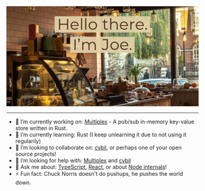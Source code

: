 <div align="center">
  <img src="https://raw.githubusercontent.com/jharrilim/jharrilim/master/ghheader.png" alt="Hello there, I'm Joe." />
</div>

---

- 🔭 I’m currently working on: [Multiplex](https://github.com/jharrilim/Multiplex) - A pub/sub in-memory key-value store written in Rust.
- 🌱 I’m currently learning: Rust (I keep unlearning it due to not using it regularily)
- 👯 I’m looking to collaborate on: [cybil](https://github.com/jharrilim/cybil), or perhaps one of your open source projects!
- 🤔 I’m looking for help with: [Multiplex](https://github.com/jharrilim/Multiplex) and [cybil](https://github.com/jharrilim/cybil)
- 💬 Ask me about: [TypeScript](https://github.com/microsoft/TypeScript), [React](https://github.com/facebook/react), or about [Node internals](https://github.com/nodejs/node)!
- ⚡ Fun fact: Chuck Norris doesn't do pushups, he pushes the world down.
